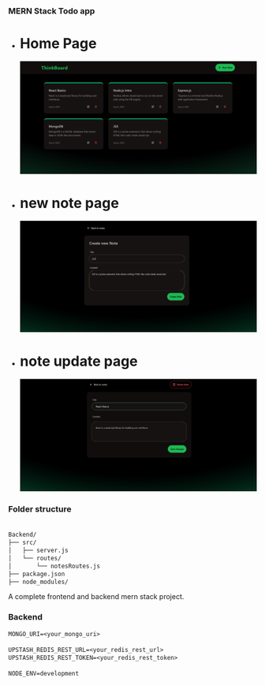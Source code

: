 ### MERN Stack Todo app

- <h1> Home Page</h1>

   <img src="projectImgs/homepage.png" alt="project home page">

- <h1> new note page</h1>

   <img src="projectImgs/newNote.png" alt="project home page">

- <h1> note update page</h1>

   <img src="projectImgs/noteUpdate.png" alt="project home page">

### Folder structure

```

Backend/
├── src/
│   ├── server.js
│   └── routes/
│       └── notesRoutes.js
├── package.json
├── node_modules/

```

A complete frontend and backend mern stack project.

### Backend

```
MONGO_URI=<your_mongo_uri>

UPSTASH_REDIS_REST_URL=<your_redis_rest_url>
UPSTASH_REDIS_REST_TOKEN=<your_redis_rest_token>

NODE_ENV=development

```
